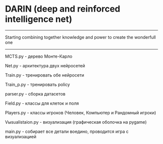# DARIN (deep and reinforced intelligence net)

---

Starting combining together knowledge and power to create the wonderfull one


---

MCTS.py - дерево Монте-Карло

Net.py - архитектура двух нейросетей

Train.py - тренировать обе нейросети

Train_p.py - тренировать policy

parser.py - сборка датасетов

Field.py - классы для клеток и поля

Players.py - классы игроков (Человек, Компьютер и Рандомный игроки)

Vыsualistaion.py - визуализация (графическая оболочка на pygame)

main.py - собирает все детали воедино, проводится игра с визуализацией
